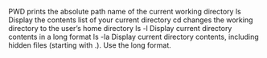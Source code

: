 PWD prints the absolute path name of the current working directory
ls Display the contents list of your current directory
cd changes the working directory to the user’s home directory
ls -l  Display current directory contents in a long format
ls -la Display current directory contents, including hidden files (starting with .). Use the long format.
